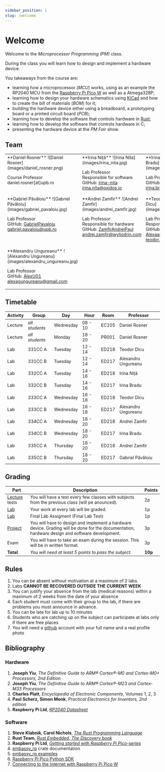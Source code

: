 ```yaml
---
sidebar_position: 1
slug: /welcome
---
```


# Welcome

Welcome to the *Microprocessor Programming (PM)* class.

During the class you will learn how to design and implement a hardware device. 

You takeaways from the course are:
  - learning how a microprocessor (*MCU*) works, using as an example the RP2040 MCU from the [Raspberry Pi Pico W](https://www.raspberrypi.com/products/raspberry-pi-pico/) as well as a Atmega328P;
  - learning how to design your hardware schematics using [KiCad](https://www.kicad.org/) and how to create the bill of materials (*BOM*) for it;
  - building the hardware device either using a breadboard, a prototyping board or a printed circuit board (*PCB*);
  - learning how to develop the software that controls hardware in [Rust](https://www.rust-lang.org/);
  - learning how to develop the software that controls hardware in C;
  - presenting the hardware device at the *PM Fair* show.


## Team

<table>
<tr valign="top">
<td>
**Daniel Rosner**
![Daniel Rosner](images/daniel_rosner.png)

Course Professor \
daniel.rosner[at]upb.ro
</td>

<td>
**Irina Niță**
![Irina Nita](images/irina_nita.jpg)
 
Lab Professor \
Responsible for software \
GitHub: [irina-nita](https://github.com/irina-nita) \
irina.nita@oxidos.io
</td>

<td>
**Irina Bradu**
![Irina Bradu](images/irina_bradu.jpg)
 
Lab Professor \
GitHub: [Irina Bradu](https://github.com/irina-b-dev) \
irina.bradu@wyliodrin.com
</td>
</tr>

<tr valign="top">
<td>
**Gabriel Păvăloiu**
![Gabriel Păvăloiu](images/gabriel_pavaloiu.jpg)
 
Lab Professor \
GitHub: [GabrielPavaloiu](https://github.com/GabrielPavaloiu) \
gabriel.pavaloiu@upb.ro
</td>

<td>
**Andrei Zamfir**
![Andrei Zamfir](images/andrei_zamfir.jpg)
 
Lab Professor \
Responsible for hardware \
GitHub: [ZamfirAndreiPaul](https://github.com/ZamfirAndreiPaul) \
andrei.zamfir@wyliodrin.com
</td>

<td>
**Teodor Dicu**
![Teodor Dicu](images/teodor_dicu.jpg)
 
Lab Professor\
Responsible for hardware\
GitHub: [DTeodor-Alexaandru](https://github.com/DTeodor-Alexaandru) \
teodor.dicu@wyliodrin.com
</td>
</tr>

<tr valign="top">
<td>
**Alexandru Ungureanu**
![Alexandru Ungureanu](images/alexandru_ungureanu.jpg)

Lab Professor \
GitHub: [AlexU01](https://github.com/AlexU01) \
alexagungureanu@gmail.com
</td>

</tr>

</table>

## Timetable

| Activity | Group | Day | Hour | Room | Professor |
|----------|-------|-----|------|-------|----------|
| Lecture | *all students* | Wednesday | 08 - 10 | EC105 | Daniel Rosner|
| Lecture | *all students* | Monday | 18 - 20 | PR001 | Daniel Rosner|
| Lab | 331CC A | Tuesday | 12 - 14 | ED218 | Teodor Dicu |
| Lab | 331CC B | Tuesday | 12 - 14 | ED217 | Alexandru Ungureanu |
| Lab | 332CC A | Tuesday | 14 - 16 | ED218 | Irina Niță |
| Lab | 332CC B | Tuesday | 14 - 16 | ED217 | Irina Bradu |
| Lab | 333CC A | Wednesday | 16 - 18 | ED218 | Teodor Dicu |
| Lab | 333CC B | Wednesday | 16 - 18 | ED217 | Alexandru Ungureanu |
| Lab | 334CC A | Wednesday | 18 - 20 | ED218 | Andrei Zamfir |
| Lab | 334CC B | Wednesday | 18 - 20 | ED217 | Irina Bradu |
| Lab | 335CC A | Thursday | 18 - 20 | ED218 | Andrei Zamfir |
| Lab | 335CC B | Thursday | 18 - 20 | ED217 | Gabriel Păvăloiu |


## Grading

| Part | Description | Points |
|--------|-------------|--------|
| [Lecture](./category/lecture) tests | You will have a test every few classes with subjects from the previous class (will pe anounced). | 2p |
| [Lab](./category/lab) | Your work at every lab will be graded. | 1p |
| [Lab](./category/lab) | Final Lab Assigment (Final Lab Test) | 1p |
| [Project](./project) | You will have to design and implement a hardware device. Grading will be done for the documentation, hardware design and software development. | 3p |
| Exam | You will have to take an exam during the session. This will be in written format. | 3p |
| **Total** | *You will need at least 5 points to pass the subject.* | **10p** |

## Rules

1. You can be absent without motivation at a maximum of 2 labs.
2. Labs **CANNOT BE RECOVERED OUTSIDE THE CURRENT WEEK**
3. You can justify your absence from the lab (medical reasons) within a maximum of 2 weeks from the date of your absence
4. Each student must come with their group to the lab, if there are problems you must announce in advance.
5. You can be late for lab up to 10 minutes
6. Students who are catching up on the subject can participate at labs only if there are free places
7. You will need a [github](https://www.github.com) account with your full name and a real profile photo
 
## Bibliography

### Hardware
1. **Joseph Yiu**, *The Definitive Guide to ARM® Cortex®-M0 and Cortex-M0+ Processors, 2nd Edition* 
2. **Joseph Yiu**, *The Definitive Guide to ARM® Cortex®-M23 and Cortex-M33 Processors* 
2. **Charles Platt**, *Encyclopedia of Electronic Components*, Volumes 1, 2, 3 
3. **Paul Scherz, Simon Monk**, *Practical Electronics for Inventors, 2nd edition*
4. **Raspberry Pi Ltd**, *[RP2040 Datasheet](https://datasheets.raspberrypi.com/rp2040/rp2040-datasheet.pdf)*

### Software
1. **Steve Klabnik, Carol Nichols**, *[The Rust Programming Language](https://doc.rust-lang.org/stable/book/)*
2. **Rust Team**, *[Rust Embedded, The Discovery book](https://docs.rust-embedded.org/discovery/microbit/)*
3. **Raspberry Pi Ltd**, *[Getting started with Raspberry Pi Pico-series](https://datasheets.raspberrypi.com/pico/getting-started-with-pico.pdf)*
4. [embassy_rp](https://docs.embassy.dev/embassy-rp/git/rp2040/index.html) crate documentation
5. [embassy_rp examples](https://github.com/embassy-rs/embassy/tree/main/examples/rp/src/bin)
6. [Raspberry Pi Pico Python SDK](https://datasheets.raspberrypi.com/pico/raspberry-pi-pico-python-sdk.pdf)
7. [Connecting to the Internet with Raspberry Pi Pico W](https://datasheets.raspberrypi.com/picow/connecting-to-the-internet-with-pico-w.pdf)
